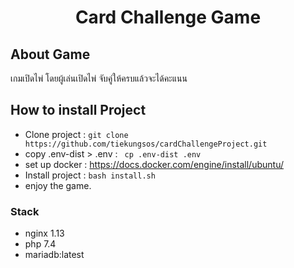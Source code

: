 <h1 align="center">Card Challenge Game</h1>

## About Game

เกมเปิดไพ่ โดยผู้เล่นเปิดไพ่ จับคู่ให้ครบแล้วจะได้คะแนน

## How to install Project
- Clone project : ``` git clone https://github.com/tiekungsos/cardChallengeProject.git ```
- copy .env-dist > .env : ``` cp .env-dist .env```
- set up docker : https://docs.docker.com/engine/install/ubuntu/
- Install project : ``` bash install.sh ```
- enjoy the game.

### Stack
- nginx 1.13
- php 7.4
- mariadb:latest
